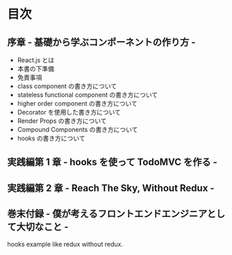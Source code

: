 # 目次

## 序章 - 基礎から学ぶコンポーネントの作り方 -

- React.js とは
- 本書の下準備
- 免責事項
- class component の書き方について
- stateless functional component の書き方について
- higher order component の書き方について
- Decorator を使用した書き方について
- Render Props の書き方について
- Compound Components の書き方について
- hooks の書き方について

## 実践編第 1 章 - hooks を使って TodoMVC を作る -

## 実践編第 2 章 - Reach The Sky, Without Redux -

## 巻末付録 - 僕が考えるフロントエンドエンジニアとして大切なこと -

hooks example like redux without redux.
